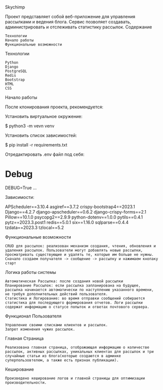 Skychimp

Проект представляет собой веб-приложение для управления рассылками и ведения блога. Сервис позволяет создавать, администрировать и отслеживать статистику рассылок.
Содержание

    Технологии
    Начало работы
    Функциональные возможности

Технологии

    Python
    Django
    PostgreSQL
    Redis
    Bootstrap
    HTML
    CSS

Начало работы

После клонирования проекта, рекомендуется:

Установить виртуальное окружение:

$ python3 -m vevn venv

Установить список зависимостей:

$ pip install -r requirements.txt

Отредактировать .env файл под себя:

# Debug
DEBUG=True
...

Зависимости:

APScheduler==3.10.4
asgiref==3.7.2
crispy-bootstrap4==2023.1
Django==4.2.7
django-apscheduler==0.6.2
django-crispy-forms==2.1
Pillow==10.1.0
psycopg2==2.9.9
python-dotenv==1.0.0
pytils==0.4.1
pytz==2023.3.post1
redis==5.0.1
six==1.16.0
sqlparse==0.4.4
tzdata==2023.3
tzlocal==5.2


Функциональные возможности

    CRUD для рассылок: реализован механизм создания, чтения, обновления и удаления рассылок. Пользователи могут добавлять новые рассылки, просматривать существующие и удалять те, которые им больше не нужны.
    Сначало создаем получателя -> сообщение -> рассылку и нажимаем кнопаку старт


Логика работы системы

    Автоматическая Рассылка: после создания новой рассылки
    Планирование Рассылок: если рассылка запланирована на будущее, рассылка начинается автоматически по наступлению указанного времени, не требуя дополнительных действий пользователя.
    Статистика и Логирование: во время отправки сообщений собирается статистика для последующего формирования отчетов. Логи рассылки содержат информацию о статусе попыток и ответах почтового сервера.


Функционал Пользователя

    Управление своими списками клиентов и рассылок.
    Запрет изменения чужих рассылок.

Главная Страница

    Реализована главная страница, отображающая информацию о количестве рассылок, активных рассылках, уникальных клиентах для рассылок и три случайные статьи из блога(которые создаются в админке суперпользовтелем, а также есть признак публикации).

Кеширование

    Произведено кеширование логов и главной страницы для оптимизации производительности.

